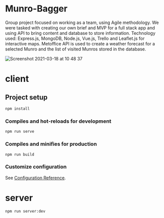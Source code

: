 # Munro-Bagger
Group project focused on working as a team, using Agile methodology. 
We were tasked with creating our own brief and MVP for a full stack app and using API to bring content and database to store information. 
Technology used: Express.js, MongoDB, Node.js, Vue.js, Trello and Leaflet.js for interactive maps. 
Metoffice API is used to create a weather forecast for a selected Munro and the list of visited Munros stored in the database.

![Screenshot 2021-03-18 at 10 48 37](https://user-images.githubusercontent.com/72009564/111614816-f1d63d80-87d7-11eb-9115-0a17e98ad279.png)

# client

## Project setup
```
npm install
```

### Compiles and hot-reloads for development
```
npm run serve
```

### Compiles and minifies for production
```
npm run build
```

### Customize configuration
See [Configuration Reference](https://cli.vuejs.org/config/).

# server

```
npm run server:dev
```
